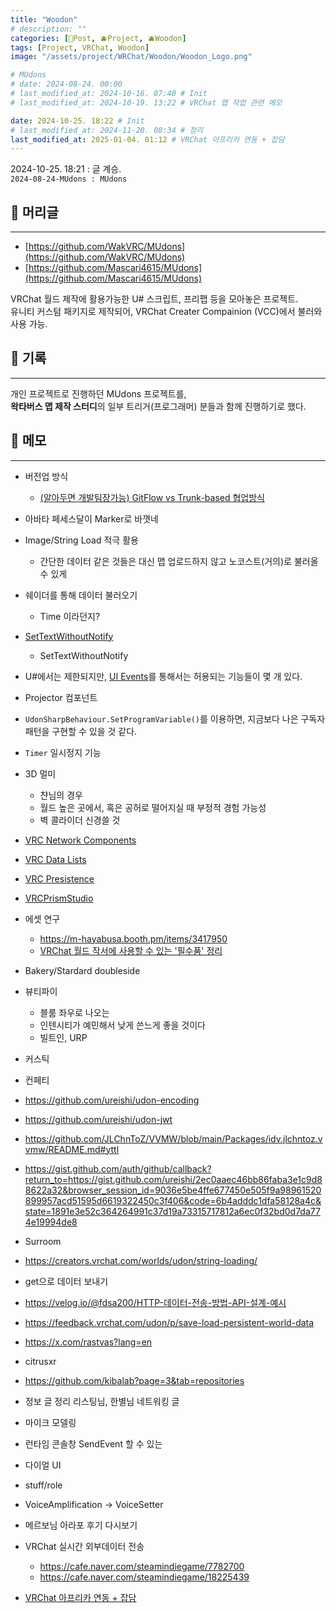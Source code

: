 ```yaml
---
title: "Woodon"
# description: ""
categories: [📀Post, 🫐Project, 🫐Woodon]
tags: [Project, VRChat, Woodon]
image: "/assets/project/WRChat/Woodon/Woodon_Logo.png"

# MUdons
# date: 2024-08-24. 00:00
# last_modified_at: 2024-10-16. 07:40 # Init
# last_modified_at: 2024-10-19. 13:22 # VRChat 맵 작업 관련 메모

date: 2024-10-25. 18:22 # Init
# last_modified_at: 2024-11-20. 08:34 # 정리
last_modified_at: 2025-01-04. 01:12 # VRChat 아프리카 연동 + 잡담
---
```


2024-10-25. 18:21 : 글 계승.  
`2024-08-24-MUdons : MUdons`  

## 📀 머리글

---

- [https://github.com/WakVRC/MUdons](https://github.com/WakVRC/MUdons)
- [https://github.com/Mascari4615/MUdons](https://github.com/Mascari4615/MUdons)

VRChat 월드 제작에 활용가능한 U# 스크립트, 프리팹 등을 모아놓은 프로젝트.  
유니티 커스텀 패키지로 제작되어, VRChat Creater Compainion (VCC)에서 불러와 사용 가능.  

## 📀 기록

---

개인 프로젝트로 진행하던 MUdons 프로젝트를,  
**왁타버스 맵 제작 스터디**의 일부 트리거(프로그래머) 분들과 함께 진행하기로 했다.  

## 📀 메모

---

- 버전업 방식
  - [(알아두면 개발팀장가능) GitFlow vs Trunk-based 협업방식](https://youtu.be/EV3FZ3cWBp8?si=bz6b9Rvn_ePatuhT)

- 아바타 페세스달이 Marker로 바꼇네
- Image/String Load 적극 활용
  - 간단한 데이터 같은 것들은 대신 맵 업로드하지 않고 노코스트(거의)로 불러올 수 있게
- 쉐이더를 통해 데이터 불러오기
  - Time 이라던지?

- [SetTextWithoutNotify](https://creators.vrchat.com/worlds/components/textmeshpro/tmp_inputfield/)
  - SetTextWithoutNotify
- U#에서는 제한되지만, [UI Events](https://creators.vrchat.com/worlds/udon/ui-events/)를 통해서는 허용되는 기능들이 몇 개 있다.
- Projector 컴포넌트
- `UdonSharpBehaviour.SetProgramVariable()`를 이용하면, 지금보다 나은 구독자 패턴을 구현할 수 있을 것 같다.

- `Timer` 일시정지 기능

- 3D 멀미
  - 챤님의 경우
  - 월드 높은 곳에서, 혹은 공허로 떨어지실 때 부정적 경험 가능성
  - 벽 콜라이더 신경쓸 것

- [VRC Network Components](https://creators.vrchat.com/worlds/udon/networking/network-components/)
- [VRC Data Lists](https://creators.vrchat.com/worlds/udon/data-containers/data-lists/)
- [VRC Presistence](https://vrc-beta-docs.netlify.app/worlds/udon/persistence/)
- [VRCPrismStudio](https://x.com/tw_harunadev/status/1831541561483788592)

- 에셋 연구
  - <https://m-hayabusa.booth.pm/items/3417950>
  - [VRChat 월드 작서에 사용할 수 있는 '필수품' 정리](https://vr-items.me/ko/content/base)

- Bakery/Stardard doubleside

- 뷰티파이
  - 블룸 좌우로 나오는
  - 인텐시티가 예민해서 낮게 쓴느게 좋을 것이다
  - 빌트인, URP
- 커스틱
- 컨페티

- <https://github.com/ureishi/udon-encoding>
- <https://github.com/ureishi/udon-jwt>
- <https://github.com/JLChnToZ/VVMW/blob/main/Packages/idv.jlchntoz.vvmw/README.md#yttl>
- <https://gist.github.com/auth/github/callback?return_to=https://gist.github.com/ureishi/2ec0aaec46bb86faba3e1c9d88622a32&browser_session_id=9036e5be4ffe677450e505f9a98961520899957acd51595d6619322450c3f406&code=6b4adddc1dfa58128a4c&state=1891e3e52c364264991c37d19a73315717812a6ec0f32bd0d7da774e19994de8>
- Surroom
- <https://creators.vrchat.com/worlds/udon/string-loading/>
- get으로 데이터 보내기
- <https://velog.io/@fdsa200/HTTP-데이터-전송-방법-API-설계-예시>
- <https://feedback.vrchat.com/udon/p/save-load-persistent-world-data>
- <https://x.com/rastvas?lang=en>
- citrusxr
- <https://github.com/kibalab?page=3&tab=repositories>
- 정보 글 정리 리스팅님, 한별님 네트워킹 글

- 마이크 모델링
- 런타임 콘솔창 SendEvent 할 수 있는
- 다이얼 UI
- stuff/role
- VoiceAmplification -> VoiceSetter

- 메르보님 아라포 후기 다시보기
- VRChat 실시간 외부데이터 전송
  - <https://cafe.naver.com/steamindiegame/7782700>
  - <https://cafe.naver.com/steamindiegame/18225439>

- [VRChat 아프리카 연동 + 잡담](https://youtu.be/-X335Hi4xwY?si=KIwMWSW9sLf2JYif)
